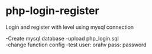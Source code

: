 # php-login-register
 Login and register with level using mysql connection


-Create mysql database
-upload php_login.sql   
-change function config
-test user: orahv pass: password